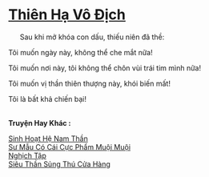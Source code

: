 <a href="https://truyentiki.com/thien-ha-vo-dich.33736/" title="Thiên Hạ Vô Địch"><h1>Thiên Hạ Vô Địch</h1></a><div style="display:table"><img align="right" style="float: left; padding: 10px;" src="https://truyentiki.com/images/story/200x260/33736.jpg" alt="">Sau khi mở khóa con dấu, thiếu niên đã thề: <p></p> Tôi muốn ngày này, không thể che mắt nữa! <p></p> Tôi muốn nơi này, tôi không thể chôn vùi trái tim mình nữa! <p></p> Tôi muốn vị thần thiên thượng này, khói biến mất! <p></p> Tôi là bất khả chiến bại!</div><p><br><b>Truyện Hay Khác :</b></p><a href="https://truyentiki.com/sinh-hoat-he-nam-than.33735/" alt="Sinh Hoạt Hệ Nam Thần">Sinh Hoạt Hệ Nam Thần</a><br/><a href="https://www.flickr.com/photos/188164041@N05/49966797278/" alt="Sư Mẫu Có Cái Cực Phẩm Muội Muội">Sư Mẫu Có Cái Cực Phẩm Muội Muội</a><br/><a href="https://github.com/nownovels/top500/tree/master/truyenhay/33784/" alt="Nghịch Tập">Nghịch Tập</a><br/><a href="https://github.com/nownovels/top500/tree/master/truyenhay/33760/" alt="Siêu Thần Sủng Thú Cửa Hàng">Siêu Thần Sủng Thú Cửa Hàng</a><br/>